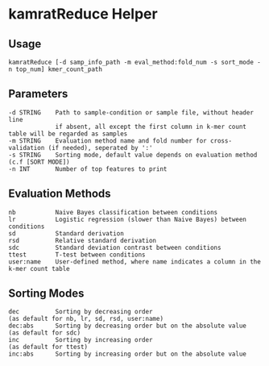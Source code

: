 # kamratReduce Helper

## Usage

    kamratReduce [-d samp_info_path -m eval_method:fold_num -s sort_mode -n top_num] kmer_count_path

## Parameters

    -d STRING    Path to sample-condition or sample file, without header line
                 if absent, all except the first column in k-mer count table will be regarded as samples
    -m STRING    Evaluation method name and fold number for cross-validation (if needed), seperated by ':'
    -s STRING    Sorting mode, default value depends on evaluation method (c.f [SORT MODE])
    -n INT       Number of top features to print

## Evaluation Methods

    nb           Naive Bayes classification between conditions
    lr           Logistic regression (slower than Naive Bayes) between conditions
    sd           Standard derivation
    rsd          Relative standard derivation
    sdc          Standard deviation contrast between conditions
    ttest        T-test between conditions
    user:name    User-defined method, where name indicates a column in the k-mer count table

## Sorting Modes

    dec          Sorting by decreasing order                              (as default for nb, lr, sd, rsd, user:name)
    dec:abs      Sorting by decreasing order but on the absolute value    (as default for sdc)
    inc          Sorting by increasing order                              (as default for ttest)
    inc:abs      Sorting by increasing order but on the absolute value
